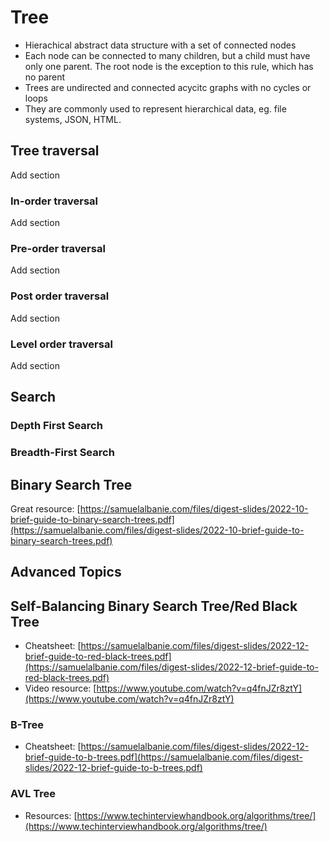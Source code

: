 # Tree

* Hierachical abstract data structure with a set of connected nodes
* Each node can be connected to many children, but a child must have only one parent. The root node is the exception to this rule, which has no parent
* Trees are undirected and connected acycitc graphs with no cycles or loops
* They are commonly used to represent hierarchical data, eg. file systems, JSON, HTML.

## Tree traversal

Add section&#x20;

### In-order traversal

Add section

### Pre-order traversal

Add section

### Post order traversal

Add section

### Level order traversal

Add section

## Search



### Depth First Search



### Breadth-First Search



## Binary Search Tree

Great resource: [https://samuelalbanie.com/files/digest-slides/2022-10-brief-guide-to-binary-search-trees.pdf](https://samuelalbanie.com/files/digest-slides/2022-10-brief-guide-to-binary-search-trees.pdf)

## Advanced Topics

## Self-Balancing Binary Search Tree/Red Black Tree

* Cheatsheet: [https://samuelalbanie.com/files/digest-slides/2022-12-brief-guide-to-red-black-trees.pdf](https://samuelalbanie.com/files/digest-slides/2022-12-brief-guide-to-red-black-trees.pdf)
* Video resource: [https://www.youtube.com/watch?v=q4fnJZr8ztY](https://www.youtube.com/watch?v=q4fnJZr8ztY)

### B-Tree

* Cheatsheet: [https://samuelalbanie.com/files/digest-slides/2022-12-brief-guide-to-b-trees.pdf](https://samuelalbanie.com/files/digest-slides/2022-12-brief-guide-to-b-trees.pdf)

### AVL Tree

* Resources: [https://www.techinterviewhandbook.org/algorithms/tree/](https://www.techinterviewhandbook.org/algorithms/tree/)
